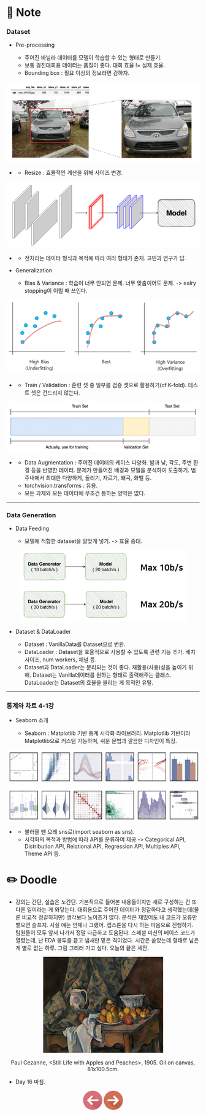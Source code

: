 # 📙 Note

### Dataset

- Pre-processing

  - 주어진 바닐라 데이터를 모델이 학습할 수 있는 형태로 만들기.
  - 보통 경진대회용 데이터는 품질이 좋다. 대회 효율 != 실제 효율.
  - Bounding box : 필요 이상의 정보라면 감하자.
<p align="center"><img src="https://github.com/iamtrueline/Boostcamp_AI_Tech_Note/blob/main/images/day16_img00.PNG" alt="Bounding box"></p>

-
  - Resize : 효율적인 계산을 위해 사이즈 변경.
<p align="center"><img src="https://github.com/iamtrueline/Boostcamp_AI_Tech_Note/blob/main/images/day16_img01.PNG" alt="Resize"></p>

-
  - 전처리는 데이터 형식과 목적에 따라 여러 형태가 존재. 고민과 연구가 답.

- Generalization

  - Bias & Variance : 학습이 너무 안되면 문제. 너무 맞춤이어도 문제. -> ealry stopping이 이럴 때 쓰인다.
<p align="center"><img src="https://github.com/iamtrueline/Boostcamp_AI_Tech_Note/blob/main/images/day16_img02.PNG" alt="Bias & Variance"></p>

-
  - Train / Validation : 훈련 셋 중 일부를 검증 셋으로 활용하기(cf.K-fold). 테스트 셋은 건드리지 않는다.
<p align="center"><img src="https://github.com/iamtrueline/Boostcamp_AI_Tech_Note/blob/main/images/day16_img03.PNG" alt="Train / Validation"></p>

-
  - Data Augmentation : 주어진 데이터의 케이스 다양화. 밤과 낮, 각도, 주변 환경 등을 반영한 데이터. 문제가 만들어진 배경과 모델을 분석하여 도출하기. 범주내에서 최대한 다양하게, 돌리기, 자르기, 왜곡, 화밸 등.
  - torchvision.transforms : 유용.
  - 모든 과제와 모든 데이터에 무조건 통하는 양약은 없다.

---

### Data Generation

- Data Feeding

  - 모델에 적합한 dataset을 알맞게 넣기. -> 효율 증대.
<p align="center"><img src="https://github.com/iamtrueline/Boostcamp_AI_Tech_Note/blob/main/images/day16_img04.PNG" alt="Data Feeding"></p>

- Dataset & DataLoader

  - Dataset : VanillaData를 Dataset으로 변환.
  - DataLoader : Dataset을 효율적으로 사용할 수 있도록 관련 기능 추가. 배치 사이즈, num workers, 채널 등.
  - Dataset과 DataLoader는 분리되는 것이 좋다. 재활용(사용)성을 높이기 위해. Dataset는 Vanilla데이터를 원하는 형태로 출력해주는 클래스. DataLoader는 Dataset의 효율을 올리는 게 목적인 유틸.

---

### 통계와 차트 4-1강

- Seaborn 소개

  - Seaborn : Matplotlib 기반 통계 시각화 라이브러리. Matplotlib 기반이라 Matplotlib으로 커스텀 가능하며, 쉬운 문법과 깔끔한 디자인이 특징.
<p align="center"><img src="https://github.com/iamtrueline/Boostcamp_AI_Tech_Note/blob/main/images/day16_img05.PNG" alt="Seaborn example"></p>

-
  - 불러올 땐 으레 sns로(import seaborn as sns).
  - 시각화의 목적과 방법에 따라 API를 분류하여 제공 -> Categorical API, Distribution API, Relational API, Regression API, Multiples API, Theme API 등.

# ✏️ Doodle

- 강의는 간단, 실습은 노간단. 기본적으로 들어본 내용들이지만 새로 구성하는 건 또 다른 일이라는 게 와닿는다. 대회용으로 주어진 데이터가 정갈하다고 생각했는데(물론 비교적 정갈하지만) 생각보다 노이즈가 많다. 분석은 재밌어도 내 코드가 오류만 뱉으면 슬프지. 사실 얘는 언제나 그랬어. 캡스톤을 다시 하는 마음으로 진행하기. 팀원들이 모두 앞서 나가서 정말 다급하고 도움된다. 스페셜 미션의 베이스 코드가 열렸는데, 난 EDA 봉투를 뜯고 냄새만 맡은 격이었다. 시간은 쏟았는데 형태로 남은 게 별로 없는 하루. 그림 그리러 가고 싶다. 오늘의 끝은 세잔.
<p align="center"><img src="https://github.com/iamtrueline/Boostcamp_AI_Tech_Note/blob/main/images/Paul_Cezanne_1905_Still_Life_with_Apples_and_Peaches.jpg"></p>
<p align="center">Paul Cezanne, &ltStill Life with Apples and Peaches&gt, 1905. Oil on canvas, 81x100.5cm.</p>

- Day 16 마침.

[<p align="center"><img src = "https://github.com/iamtrueline/Boostcamp_AI_Tech_Note/blob/main/images/back.png" width ="50px" />](https://github.com/iamtrueline/Boostcamp_AI_Tech_Note/blob/main/LEVEL1_P_1/Day15/Note.md "Day15 Note")   [<img src = "https://github.com/iamtrueline/Boostcamp_AI_Tech_Note/blob/main/images/next.png" width ="50px" /></p>](https://github.com/iamtrueline/Boostcamp_AI_Tech_Note/blob/main/LEVEL1_P_1/Day17/Note.md "Day17 Note")
